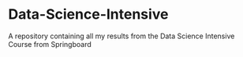 # Data-Science-Intensive
A repository containing all my results from the Data Science Intensive Course from Springboard
